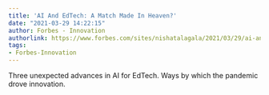 ```yaml
---
title: 'AI And EdTech: A Match Made In Heaven?'
date: "2021-03-29 14:22:15"
author: Forbes - Innovation
authorlink: https://www.forbes.com/sites/nishatalagala/2021/03/29/ai-and-edtech-a-match-made-in-heaven/
tags:
- Forbes-Innovation
---
```

Three unexpected advances in AI for EdTech. Ways by which the pandemic drove innovation.